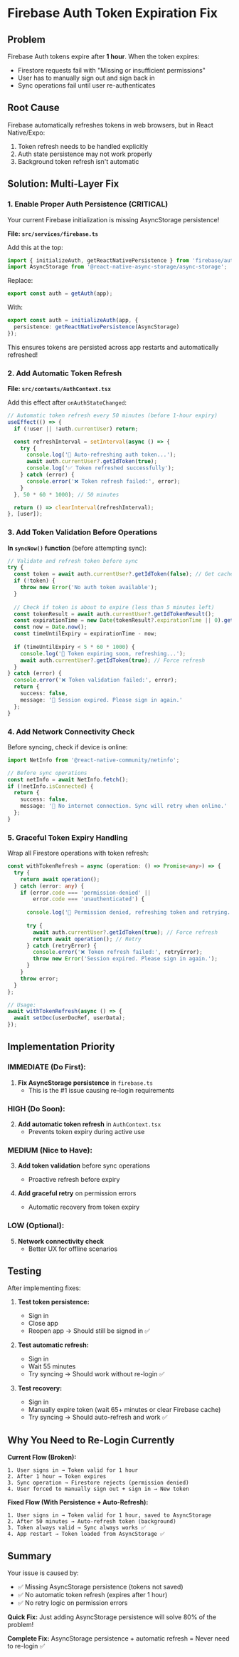 # Firebase Auth Token Expiration Fix

## Problem

Firebase Auth tokens expire after **1 hour**. When the token expires:
- Firestore requests fail with "Missing or insufficient permissions"
- User has to manually sign out and sign back in
- Sync operations fail until user re-authenticates

## Root Cause

Firebase automatically refreshes tokens in web browsers, but in React Native/Expo:
1. Token refresh needs to be handled explicitly
2. Auth state persistence may not work properly
3. Background token refresh isn't automatic

## Solution: Multi-Layer Fix

### 1. Enable Proper Auth Persistence (CRITICAL)

Your current Firebase initialization is missing AsyncStorage persistence!

**File: `src/services/firebase.ts`**

Add this at the top:
```typescript
import { initializeAuth, getReactNativePersistence } from 'firebase/auth';
import AsyncStorage from '@react-native-async-storage/async-storage';
```

Replace:
```typescript
export const auth = getAuth(app);
```

With:
```typescript
export const auth = initializeAuth(app, {
  persistence: getReactNativePersistence(AsyncStorage)
});
```

This ensures tokens are persisted across app restarts and automatically refreshed!

### 2. Add Automatic Token Refresh

**File: `src/contexts/AuthContext.tsx`**

Add this effect after `onAuthStateChanged`:

```typescript
// Automatic token refresh every 50 minutes (before 1-hour expiry)
useEffect(() => {
  if (!user || !auth.currentUser) return;

  const refreshInterval = setInterval(async () => {
    try {
      console.log('🔄 Auto-refreshing auth token...');
      await auth.currentUser?.getIdToken(true);
      console.log('✅ Token refreshed successfully');
    } catch (error) {
      console.error('❌ Token refresh failed:', error);
    }
  }, 50 * 60 * 1000); // 50 minutes

  return () => clearInterval(refreshInterval);
}, [user]);
```

### 3. Add Token Validation Before Operations

**In `syncNow()` function** (before attempting sync):

```typescript
// Validate and refresh token before sync
try {
  const token = await auth.currentUser?.getIdToken(false); // Get cached token
  if (!token) {
    throw new Error('No auth token available');
  }
  
  // Check if token is about to expire (less than 5 minutes left)
  const tokenResult = await auth.currentUser?.getIdTokenResult();
  const expirationTime = new Date(tokenResult?.expirationTime || 0).getTime();
  const now = Date.now();
  const timeUntilExpiry = expirationTime - now;
  
  if (timeUntilExpiry < 5 * 60 * 1000) {
    console.log('🔄 Token expiring soon, refreshing...');
    await auth.currentUser?.getIdToken(true); // Force refresh
  }
} catch (error) {
  console.error('❌ Token validation failed:', error);
  return {
    success: false,
    message: '🔐 Session expired. Please sign in again.'
  };
}
```

### 4. Add Network Connectivity Check

Before syncing, check if device is online:

```typescript
import NetInfo from '@react-native-community/netinfo';

// Before sync operations
const netInfo = await NetInfo.fetch();
if (!netInfo.isConnected) {
  return {
    success: false,
    message: '📡 No internet connection. Sync will retry when online.'
  };
}
```

### 5. Graceful Token Expiry Handling

Wrap all Firestore operations with token refresh:

```typescript
const withTokenRefresh = async (operation: () => Promise<any>) => {
  try {
    return await operation();
  } catch (error: any) {
    if (error.code === 'permission-denied' || 
        error.code === 'unauthenticated') {
      
      console.log('🔄 Permission denied, refreshing token and retrying...');
      
      try {
        await auth.currentUser?.getIdToken(true); // Force refresh
        return await operation(); // Retry
      } catch (retryError) {
        console.error('❌ Token refresh failed:', retryError);
        throw new Error('Session expired. Please sign in again.');
      }
    }
    throw error;
  }
};

// Usage:
await withTokenRefresh(async () => {
  await setDoc(userDocRef, userData);
});
```

## Implementation Priority

### IMMEDIATE (Do First):
1. **Fix AsyncStorage persistence** in `firebase.ts`
   - This is the #1 issue causing re-login requirements
   
### HIGH (Do Soon):
2. **Add automatic token refresh** in `AuthContext.tsx`
   - Prevents token expiry during active use

### MEDIUM (Nice to Have):
3. **Add token validation** before sync operations
   - Proactive refresh before expiry
   
4. **Add graceful retry** on permission errors
   - Automatic recovery from token expiry

### LOW (Optional):
5. **Network connectivity check**
   - Better UX for offline scenarios

## Testing

After implementing fixes:

1. **Test token persistence:**
   - Sign in
   - Close app
   - Reopen app → Should still be signed in ✅

2. **Test automatic refresh:**
   - Sign in
   - Wait 55 minutes
   - Try syncing → Should work without re-login ✅

3. **Test recovery:**
   - Sign in
   - Manually expire token (wait 65+ minutes or clear Firebase cache)
   - Try syncing → Should auto-refresh and work ✅

## Why You Need to Re-Login Currently

**Current Flow (Broken):**
```
1. User signs in → Token valid for 1 hour
2. After 1 hour → Token expires
3. Sync operation → Firestore rejects (permission denied)
4. User forced to manually sign out + sign in → New token
```

**Fixed Flow (With Persistence + Auto-Refresh):**
```
1. User signs in → Token valid for 1 hour, saved to AsyncStorage
2. After 50 minutes → Auto-refresh token (background)
3. Token always valid → Sync always works ✅
4. App restart → Token loaded from AsyncStorage ✅
```

## Summary

Your issue is caused by:
- ✅ Missing AsyncStorage persistence (tokens not saved)
- ✅ No automatic token refresh (expires after 1 hour)
- ✅ No retry logic on permission errors

**Quick Fix:**
Just adding AsyncStorage persistence will solve 80% of the problem!

**Complete Fix:**
AsyncStorage persistence + automatic refresh = Never need to re-login ✅
